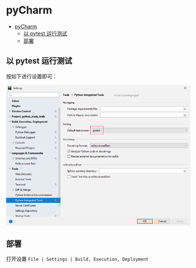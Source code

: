 # pyCharm

- [pyCharm](#pycharm)
  - [以 pytest 运行测试](#以-pytest-运行测试)
  - [部署](#部署)

## 以 pytest 运行测试

按如下进行设置即可：

![](images/2019-09-05-14-11-52.png)


## 部署

打开设置 `File | Settings | Build, Execution, Deployment`

